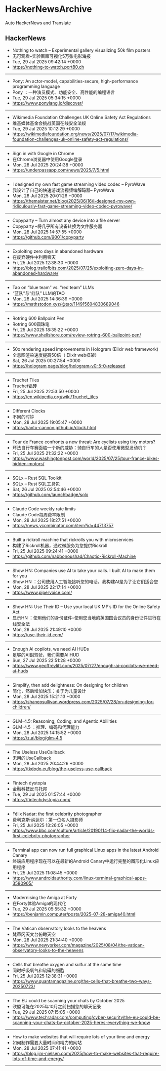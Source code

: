 # HackerNewsArchive
Auto HackerNews and Translate

## HackerNews
* Nothing to watch – Experimental gallery visualizing 50k film posters
* 无可观看–实验画廊可视化5万张电影海报
* Tue, 29 Jul 2025 09:42:14 +0000
* https://nothing-to-watch.port80.ch
----
* Pony: An actor-model, capabilities-secure, high-performance programming language
* Pony ：一种演员模式、功能安全、高性能的编程语言
* Tue, 29 Jul 2025 05:34:15 +0000
* https://www.ponylang.io/discover/
----
* Wikimedia Foundation Challenges UK Online Safety Act Regulations
* 维基媒体基金会挑战英国在线安全法规
* Tue, 29 Jul 2025 10:12:29 +0000
* https://wikimediafoundation.org/news/2025/07/17/wikimedia-foundation-challenges-uk-online-safety-act-regulations/
----
* Sign in with Google in Chrome
* 在Chrome浏览器中使用Google登录
* Mon, 28 Jul 2025 20:24:38 +0000
* https://underpassapp.com/news/2025/7/5.html
----
* I designed my own fast game streaming video codec – PyroWave
* 我设计了自己的快速游戏流视频编解码器– PyroWave
* Mon, 28 Jul 2025 20:01:26 +0000
* https://themaister.net/blog/2025/06/16/i-designed-my-own-ridiculously-fast-game-streaming-video-codec-pyrowave/
----
* Copyparty – Turn almost any device into a file server
* Copyparty –将几乎所有设备转换为文件服务器
* Mon, 28 Jul 2025 14:57:55 +0000
* https://github.com/9001/copyparty
----
* Exploiting zero days in abandoned hardware
* 在废弃硬件中利用零天
* Fri, 25 Jul 2025 12:38:30 +0000
* https://blog.trailofbits.com/2025/07/25/exploiting-zero-days-in-abandoned-hardware/
----
* Tao on “blue team” vs. “red team” LLMs
* “蓝队”与“红队” LLM的TAO
* Mon, 28 Jul 2025 14:36:39 +0000
* https://mathstodon.xyz/@tao/114915604830689046
----
* Rotring 600 Ballpoint Pen
* Rotring 600圆珠笔
* Fri, 25 Jul 2025 18:35:22 +0000
* https://www.shellshore.com/review-rotring-600-ballpoint-pen/
----
* 50x rendering speed improvements in Hologram (Elixir web framework)
* 全息图渲染速度提高50倍（ Elixir web框架）
* Sat, 26 Jul 2025 00:27:54 +0000
* https://hologram.page/blog/hologram-v0-5-0-released
----
* Truchet Tiles
* Truchet瓷砖
* Fri, 25 Jul 2025 22:53:50 +0000
* https://en.wikipedia.org/wiki/Truchet_tiles
----
* Different Clocks
* 不同的时钟
* Mon, 28 Jul 2025 19:05:47 +0000
* https://ianto-cannon.github.io/clock.html
----
* Tour de France confronts a new threat: Are cyclists using tiny motors?
* 环法自行车赛面临一个新的威胁：骑自行车的人是否使用微型发动机？
* Fri, 25 Jul 2025 21:32:22 +0000
* https://www.washingtonpost.com/world/2025/07/25/tour-france-bikes-hidden-motors/
----
* SQLx – Rust SQL Toolkit
* SQLx – Rust SQL工具包
* Sat, 26 Jul 2025 02:54:46 +0000
* https://github.com/launchbadge/sqlx
----
* Claude Code weekly rate limits
* Claude Code每周费率限制
* Mon, 28 Jul 2025 18:27:51 +0000
* https://news.ycombinator.com/item?id=44713757
----
* Built a rickroll machine that rickrolls you with microservices
* 构建了Rickroll机器，通过微服务为您提供Rickroll
* Fri, 25 Jul 2025 09:24:41 +0000
* https://github.com/nabbonoushad/Chaotic-Rickroll-Machine
----
* Show HN: Companies use AI to take your calls. I built AI to make them for you
* Show HN ：公司使用人工智能接听您的电话。我构建AI是为了让它们适合您
* Mon, 28 Jul 2025 22:17:14 +0000
* https://www.pipervoice.com/
----
* Show HN: Use Their ID – Use your local UK MP’s ID for the Online Safety Act
* 显示HN ：使用他们的身份证件–使用您当地的英国国会议员的身份证件进行在线安全法
* Mon, 28 Jul 2025 21:49:10 +0000
* https://use-their-id.com/
----
* Enough AI copilots, we need AI HUDs
* 足够的AI副驾驶，我们需要AI HUD
* Sun, 27 Jul 2025 22:51:28 +0000
* https://www.geoffreylitt.com/2025/07/27/enough-ai-copilots-we-need-ai-huds
----
* Simplify, then add delightness: On designing for children
* 简化，然后增加快乐：关于为儿童设计
* Mon, 28 Jul 2025 15:21:13 +0000
* https://shaneosullivan.wordpress.com/2025/07/28/on-designing-for-children/
----
* GLM-4.5: Reasoning, Coding, and Agentic Abililties
* GLM-4.5 ：推理、编码和代理能力
* Mon, 28 Jul 2025 14:15:52 +0000
* https://z.ai/blog/glm-4.5
----
* The Useless UseCallback
* 无用的UseCallback
* Mon, 28 Jul 2025 20:44:26 +0000
* https://tkdodo.eu/blog/the-useless-use-callback
----
* Fintech dystopia
* 金融科技反乌托邦
* Tue, 29 Jul 2025 01:57:44 +0000
* https://fintechdystopia.com/
----
* Félix Nadar: the first celebrity photographer
* 费利克斯·纳达尔：第一位名人摄影师
* Fri, 25 Jul 2025 13:26:05 +0000
* https://www.bbc.com/culture/article/20190114-flix-nadar-the-worlds-first-celebrity-photographer
----
* Terminal app can now run full graphical Linux apps in the latest Android Canary
* 终端应用程序现在可以在最新的Android Canary中运行完整的图形化Linux应用程序
* Fri, 25 Jul 2025 11:08:45 +0000
* https://www.androidauthority.com/linux-terminal-graphical-apps-3580905/
----
* Modernising the Amiga at Forty
* 在Forty体验Amiga的现代化
* Tue, 29 Jul 2025 05:55:32 +0000
* https://benjamin.computer/posts/2025-07-28-amiga40.html
----
* The Vatican observatory looks to the heavens
* 梵蒂冈天文台俯瞰天空
* Mon, 28 Jul 2025 21:34:40 +0000
* https://www.newyorker.com/magazine/2025/08/04/the-vatican-observatory-looks-to-the-heavens
----
* Cells that breathe oxygen and sulfur at the same time
* 同时呼吸氧气和硫磺的细胞
* Fri, 25 Jul 2025 12:38:31 +0000
* https://www.quantamagazine.org/the-cells-that-breathe-two-ways-20250723/
----
* The EU could be scanning your chats by October 2025
* 欧盟可能在2025年10月之前扫描您的聊天记录
* Tue, 29 Jul 2025 07:15:05 +0000
* https://www.techradar.com/computing/cyber-security/the-eu-could-be-scanning-your-chats-by-october-2025-heres-everything-we-know
----
* How to make websites that will require lots of your time and energy
* 如何制作需要大量时间和精力的网站
* Mon, 28 Jul 2025 07:41:41 +0000
* https://blog.jim-nielsen.com/2025/how-to-make-websites-that-require-lots-of-time-and-energy/
----


